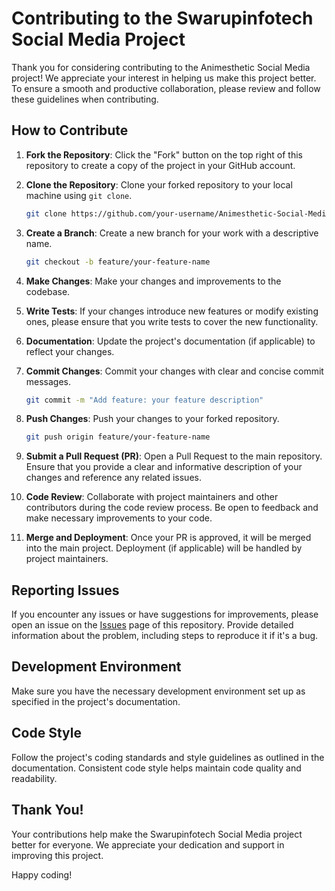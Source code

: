 # Contributing to the Swarupinfotech Social Media Project

Thank you for considering contributing to the Animesthetic Social Media project! We appreciate your interest in helping us make this project better. To ensure a smooth and productive collaboration, please review and follow these guidelines when contributing.

## How to Contribute

1. **Fork the Repository**: Click the "Fork" button on the top right of this repository to create a copy of the project in your GitHub account.

2. **Clone the Repository**: Clone your forked repository to your local machine using `git clone`.

    ```sh
    git clone https://github.com/your-username/Animesthetic-Social-Media.git
    ```

3. **Create a Branch**: Create a new branch for your work with a descriptive name.

    ```sh
    git checkout -b feature/your-feature-name
    ```

4. **Make Changes**: Make your changes and improvements to the codebase.

5. **Write Tests**: If your changes introduce new features or modify existing ones, please ensure that you write tests to cover the new functionality.

6. **Documentation**: Update the project's documentation (if applicable) to reflect your changes.

7. **Commit Changes**: Commit your changes with clear and concise commit messages.

    ```sh
    git commit -m "Add feature: your feature description"
    ```

8. **Push Changes**: Push your changes to your forked repository.

    ```sh
    git push origin feature/your-feature-name
    ```

9. **Submit a Pull Request (PR)**: Open a Pull Request to the main repository. Ensure that you provide a clear and informative description of your changes and reference any related issues.

10. **Code Review**: Collaborate with project maintainers and other contributors during the code review process. Be open to feedback and make necessary improvements to your code.

11. **Merge and Deployment**: Once your PR is approved, it will be merged into the main project. Deployment (if applicable) will be handled by project maintainers.

## Reporting Issues

If you encounter any issues or have suggestions for improvements, please open an issue on the [Issues](https://github.com/your-username/animesthetic-social-media/issues) page of this repository. Provide detailed information about the problem, including steps to reproduce it if it's a bug.

## Development Environment

Make sure you have the necessary development environment set up as specified in the project's documentation.

## Code Style

Follow the project's coding standards and style guidelines as outlined in the documentation. Consistent code style helps maintain code quality and readability.

## Thank You!

Your contributions help make the Swarupinfotech Social Media project better for everyone. We appreciate your dedication and support in improving this project.

Happy coding!
